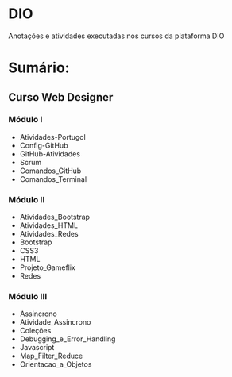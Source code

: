 # DIO
Anotações e atividades executadas nos cursos da plataforma DIO

# Sumário:

## Curso Web Designer
### Módulo I
* Atividades-Portugol
* Config-GitHub
* GitHub-Atividades
* Scrum
* Comandos_GitHub
* Comandos_Terminal

### Módulo II
* Atividades_Bootstrap
* Atividades_HTML
* Atividades_Redes
* Bootstrap
* CSS3
* HTML
* Projeto_Gameflix
* Redes

### Módulo III
* Assincrono
* Atividade_Assincrono
* Coleções
* Debugging_e_Error_Handling
* Javascript
* Map_Filter_Reduce
* Orientacao_a_Objetos